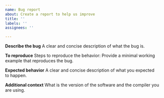 ```yaml
---
name: Bug report
about: Create a report to help us improve
title: ''
labels: ''
assignees: ''

---
```


**Describe the bug**
A clear and concise description of what the bug is.

**To reproduce**
Steps to reproduce the behavior: Provide a minimal working example that reproduces the bug.

**Expected behavior**
A clear and concise description of what you expected to happen.

**Additional context**
What is the version of the software and the compiler you are using.
